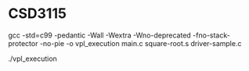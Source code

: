 # CSD3115


gcc -std=c99 -pedantic -Wall -Wextra -Wno-deprecated -fno-stack-protector -no-pie -o vpl_execution main.c square-root.s driver-sample.c

./vpl_execution